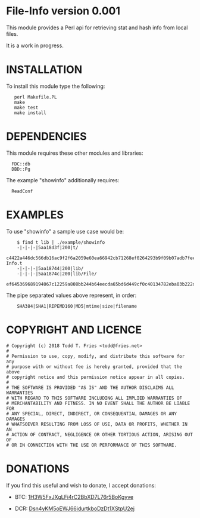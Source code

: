 File-Info version 0.001
========================================

This module provides a Perl api for retrieving stat and hash info from local
files.

It is a work in progress.

# INSTALLATION

To install this module type the following:

```
   perl Makefile.PL
   make
   make test
   make install
```

# DEPENDENCIES

This module requires these other modules and libraries:

```
  FDC::db
  DBD::Pg
```

The example "showinfo" additionally requires:

```
  ReadConf
```

# EXAMPLES

  To use "showinfo" a sample use case would be:

```
	$ find t lib | ./example/showinfo 
	-|-|-|-|5aa18d3f|200|t/
	c4422a446dc566db16ac9f2f6a2059e60ea66942cb71268ef0264293b9f09b07adb7feec3ebe6181bdaae7130336de5d|11fceaf2791f054f9117cda0f3fff468ecdf7d04|1a84f562a22558991940194649d0e5bc65101c11|391d5e7b41cbe1d2e35a563e0e276608|5aa18d51|1d5|t/File-Info.t
	-|-|-|-|5aa18744|200|lib/
	-|-|-|-|5aa1874c|200|lib/File/
	ef645369689194067c12259a808bb244b64eecda65bd6d449cf0c40134782eba03b222d561d711667970954c89cdd5bb|44b653b76298eef545222c0f88306d4698ae8e90|6ff4a70cc76e64c5b85c640e847c91137a7ad9b0|58a7036e539e2cdec7cb9d7160c3a5cd|5aa2d5a8|211c|lib/File/Info.pm
```

The pipe separated values above represent, in order:

```
	SHA384|SHA1|RIPEMD160|MD5|mtime|size|filename
```

# COPYRIGHT AND LICENCE

```
# Copyright (c) 2018 Todd T. Fries <todd@fries.net>
#
# Permission to use, copy, modify, and distribute this software for any
# purpose with or without fee is hereby granted, provided that the above
# copyright notice and this permission notice appear in all copies.
#
# THE SOFTWARE IS PROVIDED "AS IS" AND THE AUTHOR DISCLAIMS ALL WARRANTIES
# WITH REGARD TO THIS SOFTWARE INCLUDING ALL IMPLIED WARRANTIES OF
# MERCHANTABILITY AND FITNESS. IN NO EVENT SHALL THE AUTHOR BE LIABLE FOR
# ANY SPECIAL, DIRECT, INDIRECT, OR CONSEQUENTIAL DAMAGES OR ANY DAMAGES
# WHATSOEVER RESULTING FROM LOSS OF USE, DATA OR PROFITS, WHETHER IN AN
# ACTION OF CONTRACT, NEGLIGENCE OR OTHER TORTIOUS ACTION, ARISING OUT OF
# OR IN CONNECTION WITH THE USE OR PERFORMANCE OF THIS SOFTWARE.
```

# DONATIONS

If you find this useful and wish to donate, I accept donations:

- BTC: [1H3W5FxJXgLFi4rC2BbXD7L76r5BoKgyve](bitcoin:1H3W5FxJXgLFi4rC2BbXD7L76r5BoKgyve)

- DCR: [Dsn4yKM5oEWJ66idurtkboDzDt1XStpU2ej](decred:Dsn4yKM5oEWJ66idurtkboDzDt1XStpU2ej)
